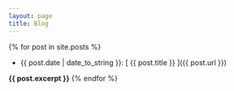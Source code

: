 ```yaml
---
layout: page
title: Blog
---
```


{% for post in site.posts %}
  * {{ post.date | date_to_string }}: [ {{ post.title }} ]({{ post.url }})

  **{{ post.excerpt }}**
{% endfor %}